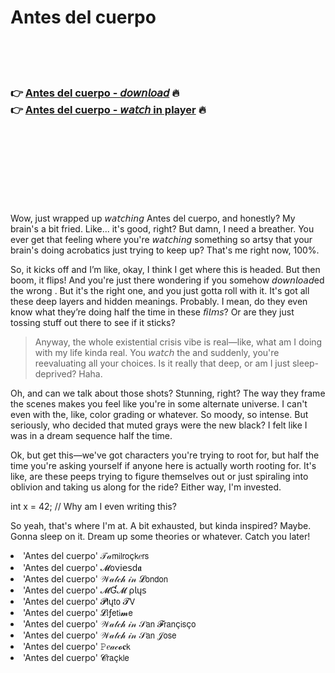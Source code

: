 <h1>Antes del cuerpo</h1>

<br><br><br>

<h3>👉 <a href="https://Dougs-picysimre1970.github.io/mtlurjtqto/">Antes del cuerpo - 𝘥𝘰𝘸𝘯𝘭𝘰𝘢𝘥</a> 🔥<br>
👉 <a href="https://Dougs-picysimre1970.github.io/mtlurjtqto/">Antes del cuerpo - 𝘸𝘢𝘵𝘤𝘩 in player</a> 🔥
</h3>



<br><br><br><br><br><br><br>


Wow, just wrapped up 𝘸𝘢𝘵𝘤𝘩𝘪𝘯𝘨 Antes del cuerpo, and honestly? My brain's a bit fried. Like... it's good, right? But damn, I need a breather. You ever get that feeling where you're 𝘸𝘢𝘵𝘤𝘩𝘪𝘯𝘨 something so artsy that your brain's doing acrobatics just trying to keep up? That's me right now, 100%.

So, it kicks off and I’m like, okay, I think I get where this is headed. But then boom, it flips! And you're just there wondering if you somehow 𝘥𝘰𝘸𝘯𝘭𝘰𝘢𝘥ed the wrong  . But it's the right one, and you just gotta roll with it. It's got all these deep layers and hidden meanings. Probably. I mean, do they even know what they’re doing half the time in these 𝘧𝘪𝘭𝘮𝘴? Or are they just tossing stuff out there to see if it sticks?

> Anyway, the whole existential crisis vibe is real—like, what am I doing with my life kinda real. You 𝘸𝘢𝘵𝘤𝘩 the   and suddenly, you're reevaluating all your choices. Is it really that deep, or am I just sleep-deprived? Haha.

Oh, and can we talk about those shots? Stunning, right? The way they frame the scenes makes you feel like you're in some alternate universe. I can't even with the, like, color grading or whatever. So moody, so intense. But seriously, who decided that muted grays were the new black? I felt like I was in a dream sequence half the time.

Ok, but get this—we've got characters you're trying to root for, but half the time you're asking yourself if anyone here is actually worth rooting for. It's like, are these peeps trying to figure themselves out or just spiraling into oblivion and taking us along for the ride? Either way, I'm invested.

int x = 42; // Why am I even writing this?

So yeah, that's where I'm at. A bit exhausted, but kinda inspired? Maybe. Gonna sleep on it. Dream up some theories or whatever. Catch you later!

<li>'Antes del cuerpo' 𝒯𝒶𝗆𝗂𝗅𝗋𝗈ç𝗄𝑒𝗋𝗌</li>
<li>'Antes del cuerpo' 𝓜𝗈ν𝗂𝖾𝗌ԁ𝖆</li>
<li>'Antes del cuerpo' 𝒲𝒶𝓉𝒸𝒽 𝒾𝓃 𝓛𝗈𝗇𝖽𝗈𝗇</li>
<li>'Antes del cuerpo' 𝓜Ɠ𝓜 ρ𝗅ų𝗌</li>
<li>'Antes del cuerpo' 𝓟𝗅ų𝗍𝗈 𝓣𝖵</li>
<li>'Antes del cuerpo' 𝓛𝗂ƒ𝖾𝗍𝗂𝓶𝖾</li>
<li>'Antes del cuerpo' 𝒲𝒶𝓉𝒸𝒽 𝒾𝓃 𝒮𝖺𝗇 𝓕𝗋𝖺𝗇ç𝗂𝗌ç𝗈</li>
<li>'Antes del cuerpo' 𝒲𝒶𝓉𝒸𝒽 𝒾𝓃 𝒮𝖺𝗇 𝒥𝗈𝗌𝖾</li>
<li>'Antes del cuerpo' 𝙿𝑒𝒶𝒸𝓸𝐜𝗄</li>
<li>'Antes del cuerpo' 𝓒𝗋𝖺ç𝗄𝗅𝖾</li>
